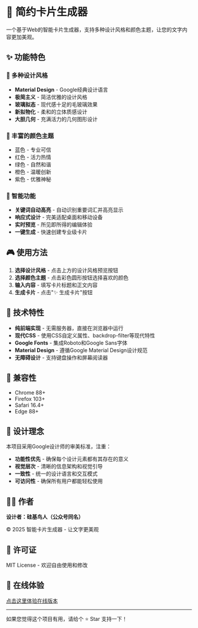 # 🎨 简约卡片生成器

一个基于Web的智能卡片生成器，支持多种设计风格和颜色主题，让您的文字内容更加美观。

## ✨ 功能特色

### 🎯 多种设计风格
- **Material Design** - Google经典设计语言
- **极简主义** - 简洁优雅的设计风格
- **玻璃拟态** - 现代感十足的毛玻璃效果
- **新拟物化** - 柔和的立体质感设计
- **大胆几何** - 充满活力的几何图形设计

### 🌈 丰富的颜色主题
- 蓝色 - 专业可信
- 红色 - 活力热情
- 绿色 - 自然和谐
- 橙色 - 温暖创新
- 紫色 - 优雅神秘

### 🚀 智能功能
- **关键词自动高亮** - 自动识别重要词汇并高亮显示
- **响应式设计** - 完美适配桌面和移动设备
- **实时预览** - 所见即所得的编辑体验
- **一键生成** - 快速创建专业级卡片

## 🎮 使用方法

1. **选择设计风格** - 点击上方的设计风格预览按钮
2. **选择颜色主题** - 点击彩色圆形按钮选择喜欢的颜色
3. **输入内容** - 填写卡片标题和正文内容
4. **生成卡片** - 点击"✨ 生成卡片"按钮

## 🔧 技术特性

- **纯前端实现** - 无需服务器，直接在浏览器中运行
- **现代CSS** - 使用CSS自定义属性、backdrop-filter等现代特性
- **Google Fonts** - 集成Roboto和Google Sans字体
- **Material Design** - 遵循Google Material Design设计规范
- **无障碍设计** - 支持键盘操作和屏幕阅读器

## 📱 兼容性

- Chrome 88+
- Firefox 103+
- Safari 16.4+
- Edge 88+

## 🎨 设计理念

本项目采用Google设计师的审美标准，注重：
- **功能性优先** - 确保每个设计元素都有其存在的意义
- **视觉层次** - 清晰的信息架构和视觉引导
- **一致性** - 统一的设计语言和交互模式
- **可访问性** - 确保所有用户都能轻松使用

## 👨‍💻 作者

**设计者：硅基鸟人（公众号同名）**

© 2025 智能卡片生成器 - 让文字更美观

## 📄 许可证

MIT License - 欢迎自由使用和修改

## 🌟 在线体验

[点击这里体验在线版本](https://qcmuu.github.io/simple-card-generator/)

---

如果您觉得这个项目有用，请给个 ⭐ Star 支持一下！

